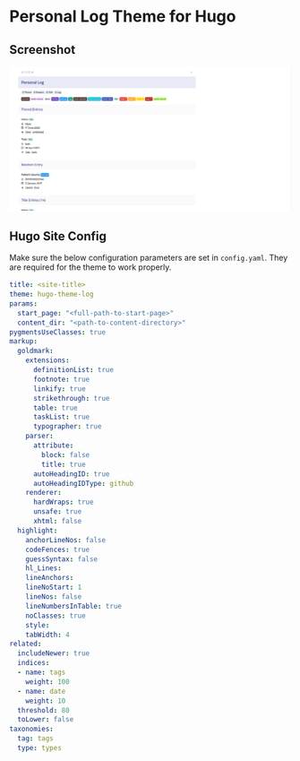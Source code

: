 # Personal Log Theme for Hugo

## Screenshot

![](screenshot.png)

## Hugo Site Config

Make sure the below configuration parameters are set in `config.yaml`. They are required for the theme to work properly.

```yaml
title: <site-title>
theme: hugo-theme-log
params:
  start_page: "<full-path-to-start-page>"
  content_dir: "<path-to-content-directory>"
pygmentsUseClasses: true
markup:
  goldmark:
    extensions:
      definitionList: true
      footnote: true
      linkify: true
      strikethrough: true
      table: true
      taskList: true
      typographer: true
    parser:
      attribute:
        block: false
        title: true
      autoHeadingID: true
      autoHeadingIDType: github
    renderer:
      hardWraps: true
      unsafe: true
      xhtml: false  
  highlight:
    anchorLineNos: false
    codeFences: true
    guessSyntax: false
    hl_Lines: 
    lineAnchors: 
    lineNoStart: 1
    lineNos: false
    lineNumbersInTable: true
    noClasses: true
    style: 
    tabWidth: 4
related:
  includeNewer: true
  indices:
  - name: tags
    weight: 100
  - name: date
    weight: 10
  threshold: 80
  toLower: false
taxonomies:
  tag: tags
  type: types
```


